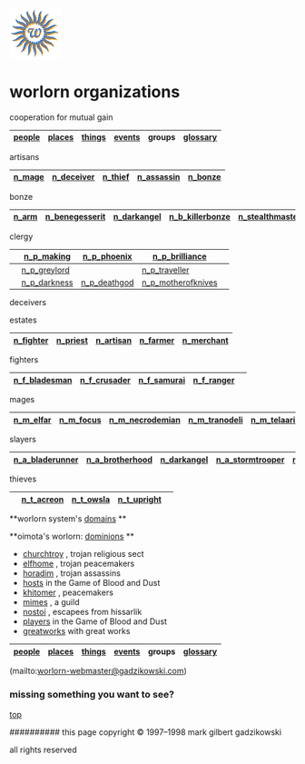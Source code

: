 ![wsun](assets/wsun.gif)

# worlorn organizations



cooperation for mutual gain

|  [people](people.md)  |  [places](places.md)  |  [things](things.md)  |  [events](events.md)  | **groups** |  [glossary](glossary.md)  | 
| --------------------- | --------------------- | --------------------- | --------------------- | ---------- | ------------------------- | 



artisans

 

|  [n_mage](n_mage.md)  |  [n_deceiver](n_deceiver.md)  |  [n_thief](n_thief.md)  |  [n_assassin](n_assassin.md)  |  [n_bonze](n_bonze.md)  | 
| --------------------- | ----------------------------- | ----------------------- | ----------------------------- | ----------------------- | 

 

bonze

 

|  [n_arm](n_arm.md)  |  [n_benegesserit](n_benegesserit.md)  |  [n_darkangel](n_darkangel.md)  |  [n_b_killerbonze](n_b_killerbonze.md)  |  [n_stealthmaster](n_stealthmaster.md)  | 
| ------------------- | ------------------------------------- | ------------------------------- | --------------------------------------- | --------------------------------------- | 

 

clergy

 

|   |  [n_p_making](n_p_making.md)      |  [n_p_phoenix](n_p_phoenix.md)    |  [n_p_brilliance](n_p_brilliance.md)          |   | 
| - | --------------------------------- | --------------------------------- | --------------------------------------------- | - | 
|   |  [n_p_greylord](n_p_greylord.md)  |                                   |  [n_p_traveller](n_p_traveller.md)            |   | 
|   |  [n_p_darkness](n_p_darkness.md)  |  [n_p_deathgod](n_p_deathgod.md)  |  [n_p_motherofknives](n_p_motherofknives.md)  |   | 

 

deceivers

 

estates

 

|  [n_fighter](n_fighter.md)  |  [n_priest](n_priest.md)  |  [n_artisan](n_artisan.md)  |  [n_farmer](n_farmer.md)  |  [n_merchant](n_merchant.md)  | 
| --------------------------- | ------------------------- | --------------------------- | ------------------------- | ----------------------------- | 

 

fighters

 

|  [n_f_bladesman](n_f_bladesman.md)  |  [n_f_crusader](n_f_crusader.md)  |  [n_f_samurai](n_f_samurai.md)  |  [n_f_ranger](n_f_ranger.md)  |   | 
| ----------------------------------- | --------------------------------- | ------------------------------- | ----------------------------- | - | 

 

mages

 

|  [n_m_elfar](n_m_elfar.md)  |  [n_m_focus](n_m_focus.md)  |  [n_m_necrodemian](n_m_necrodemian.md)  |  [n_m_tranodeli](n_m_tranodeli.md)  |  [n_m_telaarian](n_m_telaarian.md)  | 
| --------------------------- | --------------------------- | --------------------------------------- | ----------------------------------- | ----------------------------------- | 

 

slayers

 

|  [n_a_bladerunner](n_a_bladerunner.md)  |  [n_a_brotherhood](n_a_brotherhood.md)  |  [n_darkangel](n_darkangel.md)  |  [n_a_stormtrooper](n_a_stormtrooper.md)  |  [n_stealthmaster](n_stealthmaster.md)  | 
| --------------------------------------- | --------------------------------------- | ------------------------------- | ----------------------------------------- | --------------------------------------- | 

 

thieves

 

|   |  [n_t_acreon](n_t_acreon.md)  |  [n_t_owsla](n_t_owsla.md)  |  [n_t_upright](n_t_upright.md)  |   | 
| - | ----------------------------- | --------------------------- | ------------------------------- | - | 

 





 **worlorn system's  [domains](domains.md) **

 **oimota's worlorn:  [dominions](dominions.md) ** 

* [churchtroy](churchtroy.md) , trojan religious sect
* [elfhome](elfhome.md) , trojan peacemakers
* [horadim](horadim.md) , trojan assassins
* [hosts](hosts.md)  in the Game of Blood and Dust
* [khitomer](khitomer.md) , peacemakers
* [mimes](mimes.md) , a guild
* [nostoi](nostoi.md) , escapees from hissarlik
* [players](players.md)  in the Game of Blood and Dust
* [greatworks](greatworks.md)  with great works







 

|  [people](people.md)  |  [places](places.md)  |  [things](things.md)  |  [events](events.md)  | **groups** |  [glossary](glossary.md)  | 
| --------------------- | --------------------- | --------------------- | --------------------- | ---------- | ------------------------- | 



 (mailto:worlorn-webmaster@gadzikowski.com) 


### missing something you want to see?



 [top](#top) 


########## this page copyright © 1997–1998 mark gilbert gadzikowski

all rights reserved